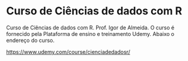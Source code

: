 # Curso de Ciências de dados com R
Curso de Ciências de dados com R. Prof. Igor de Almeida. O curso é fornecido pela Plataforma de ensino e treinamento Udemy. Abaixo o endereço do curso.

https://www.udemy.com/course/cienciadedadosr/
